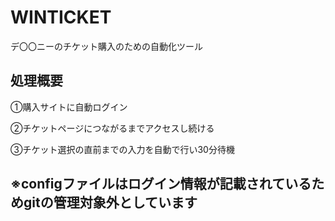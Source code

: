 # WINTICKET
デ〇〇ニーのチケット購入のための自動化ツール

## 処理概要
①購入サイトに自動ログイン

②チケットページにつながるまでアクセスし続ける

③チケット選択の直前までの入力を自動で行い30分待機

## ※configファイルはログイン情報が記載されているためgitの管理対象外としています
